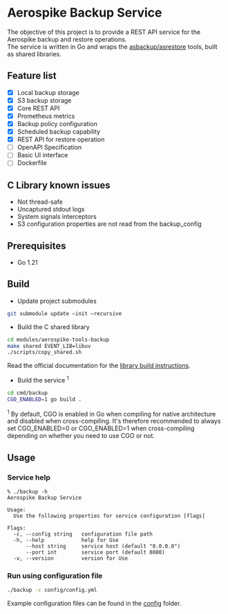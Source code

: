 # Aerospike Backup Service

The objective of this project is to provide a REST API service for the Aerospike backup and restore operations.  
The service is written in Go and wraps the [asbackup/asrestore](https://github.com/aerospike/aerospike-tools-backup) 
tools, built as shared libraries.

## Feature list

- [x] Local backup storage
- [x] S3 backup storage
- [x] Core REST API
- [x] Prometheus metrics
- [x] Backup policy configuration
- [x] Scheduled backup capability
- [x] REST API for restore operation
- [ ] OpenAPI Specification
- [ ] Basic UI interface
- [ ] Dockerfile

## C Library known issues
* Not thread-safe
* Uncaptured stdout logs
* System signals interceptors
* S3 configuration properties are not read from the backup_config

## Prerequisites

* Go 1.21

## Build

* Update project submodules
```bash
git submodule update —init —recursive
```

* Build the C shared library
```bash
cd modules/aerospike-tools-backup
make shared EVENT_LIB=libuv
./scripts/copy_shared.sh
```
Read the official documentation for the [library build instructions](https://github.com/aerospike/aerospike-tools-backup#build-examples).

* Build the service <sup>1</sup>
```bash
cd cmd/backup
CGO_ENABLED=1 go build .
```
<sup>1</sup> By default, CGO is enabled in Go when compiling for native architecture and disabled when cross-compiling.
It's therefore recommended to always set CGO_ENABLED=0 or CGO_ENABLED=1 when cross-compiling depending on whether you need to use CGO or not.

## Usage

### Service help
```
% ./backup -h                  
Aerospike Backup Service

Usage:
  Use the following properties for service configuration [flags]

Flags:
  -c, --config string   configuration file path
  -h, --help            help for Use
      --host string     service host (default "0.0.0.0")
      --port int        service port (default 8080)
  -v, --version         version for Use
```

### Run using configuration file
```bash
./backup -c config/config.yml
```
Example configuration files can be found in the [config](./cmd/backup/config/) folder.
